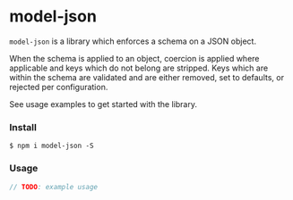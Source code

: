 # model-json
`model-json` is a library which enforces a schema on a JSON object.

When the schema is applied to an object, coercion is applied where applicable and keys which do not belong are stripped.
Keys which are within the schema are validated and are either removed, set to defaults, or rejected per configuration.

See usage examples to get started with the library.

### Install
```
$ npm i model-json -S
```

### Usage
```js
// TODO: example usage
```
